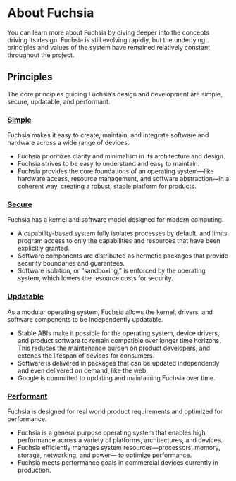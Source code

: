 # About Fuchsia

You can learn more about Fuchsia by diving deeper into the concepts driving its
design. Fuchsia  is still evolving rapidly, but the underlying principles and
values of the system have remained relatively constant throughout the project.

## Principles

The core principles guiding Fuchsia’s design and development are simple, secure,
updatable, and performant.

### [Simple][simple]

Fuchsia makes it easy to create, maintain, and integrate software and hardware
across a wide range of devices.

* Fuchsia prioritizes clarity and minimalism in its architecture and design.
* Fuchsia strives to be easy to understand and easy to maintain.
* Fuchsia provides the core foundations of an operating system—like hardware access, resource
management, and software abstraction—in a coherent way, creating a robust, stable platform for
products.


### [Secure][secure]

Fuchsia has a kernel and software model designed for modern computing.

* A capability-based system fully isolates processes by default, and limits program access to only
the capabilities and resources that have been explicitly granted.
* Software components are distributed as hermetic packages that provide security boundaries and
guarantees.
* Software isolation, or “sandboxing,” is enforced by the operating system, which lowers the
resource costs for security.


### [Updatable][updatable]

As a modular operating system, Fuchsia allows the kernel, drivers, and software
components to be independently updatable.

* Stable ABIs make it possible for the operating system, device drivers, and product software to
remain compatible over longer time horizons. This reduces the maintenance burden on product
developers, and extends the lifespan of devices for consumers.
* Software is delivered in packages that can be updated independently and even delivered on demand,
like the web.
* Google is committed to updating and maintaining Fuchsia over time.


### [Performant][performant]

Fuchsia is designed for real world product requirements and optimized for
performance.

* Fuchsia is a general purpose operating system that enables high performance across a variety of
platforms, architectures, and devices.
* Fuchsia efficiently manages system resources—processors, memory, storage, networking, and power—
to optimize performance.
* Fuchsia meets performance goals in commercial devices currently in production.


[performant]: /concepts/principles/performant.md
[simple]: /concepts/principles/simple.md
[secure]: /concepts/principles/secure.md
[updatable]: /concepts/principles/updatable.md